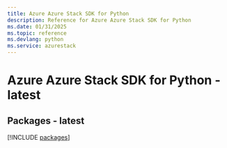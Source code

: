 ```yaml
---
title: Azure Azure Stack SDK for Python
description: Reference for Azure Azure Stack SDK for Python
ms.date: 01/31/2025
ms.topic: reference
ms.devlang: python
ms.service: azurestack
---
```

# Azure Azure Stack SDK for Python - latest
## Packages - latest
[!INCLUDE [packages](azure-stack-index.md)]